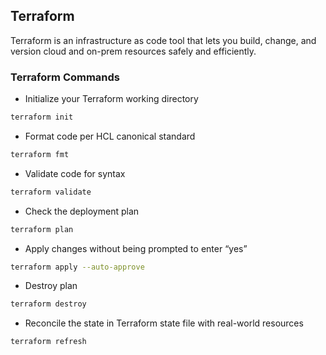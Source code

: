 ## Terraform

Terraform is an infrastructure as code tool that lets you build, change, and version cloud and on-prem resources safely and efficiently.

### Terraform Commands

* Initialize your Terraform working directory

```bash
terraform init 
```

* Format code per HCL canonical standard

```bash
terraform fmt 
```

* Validate code for syntax

```bash
terraform validate 
```

* Check the deployment plan

```bash
terraform plan 
```

* Apply changes without being prompted to enter “yes”

```bash
terraform apply --auto-approve 
```

* Destroy plan

```bash
terraform destroy 
```

* Reconcile the state in Terraform state file with real-world resources

```bash
terraform refresh 
```
